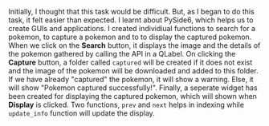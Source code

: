 Initially, I thought that this task would be difficult. But, as I began to do this task, it felt easier than expected. I learnt about PySide6, which helps us to create GUIs and applications. I created individiual functions to search for a pokemon, to capture a pokemon and to to display the captured pokemon. When we click on the **Search** button, it displays the image and the details of the pokemon gathered by calling the API in a QLabel. On clicking the **Capture** button, a folder called `captured` will be created if it does not exist and the image of the pokemon will be downloaded and added to this folder. If we have already "captured" the pokemon, it will show a warning. Else, it will show "Pokemon captured successfully!". Finally, a seperate widget has been created for displaying the captured pokemon, which will shown when **Display** is clicked. Two functions, `prev` and `next` helps in indexing while `update_info` function will update the display.